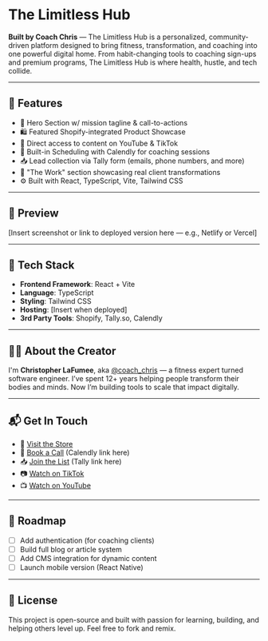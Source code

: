 # The Limitless Hub

**Built by Coach Chris** — The Limitless Hub is a personalized, community-driven platform designed to bring fitness, transformation, and coaching into one powerful digital home. From habit-changing tools to coaching sign-ups and premium programs, The Limitless Hub is where health, hustle, and tech collide.

---

## 🚀 Features

- 💪 Hero Section w/ mission tagline & call-to-actions
- 🛍️ Featured Shopify-integrated Product Showcase
- 🎥 Direct access to content on YouTube & TikTok
- 📅 Built-in Scheduling with Calendly for coaching sessions
- 📥 Lead collection via Tally form (emails, phone numbers, and more)
- 🧠 "The Work" section showcasing real client transformations
- ⚙️ Built with React, TypeScript, Vite, Tailwind CSS

---

## 📸 Preview

[Insert screenshot or link to deployed version here — e.g., Netlify or Vercel]

---

## 🔧 Tech Stack

- **Frontend Framework**: React + Vite
- **Language**: TypeScript
- **Styling**: Tailwind CSS
- **Hosting**: [Insert when deployed]
- **3rd Party Tools**: Shopify, Tally.so, Calendly

---

## 👨‍🏫 About the Creator

I'm **Christopher LaFumee**, aka [@coach_chris](https://www.tiktok.com/@coach_chris) — a fitness expert turned software engineer. I’ve spent 12+ years helping people transform their bodies and minds. Now I’m building tools to scale that impact digitally.

---

## 📬 Get In Touch

- 🛒 [Visit the Store](https://tq16ru-iw.myshopify.com)
- 📅 [Book a Call](#) (Calendly link here)
- 📥 [Join the List](#) (Tally link here)
- 📷 [Watch on TikTok](https://www.tiktok.com/@coach_chris)
- 📺 [Watch on YouTube](https://www.youtube.com/@limitlessprogressions)

---

## 🧱 Roadmap

- [ ] Add authentication (for coaching clients)
- [ ] Build full blog or article system
- [ ] Add CMS integration for dynamic content
- [ ] Launch mobile version (React Native)

---

## 🧠 License

This project is open-source and built with passion for learning, building, and helping others level up. Feel free to fork and remix.
